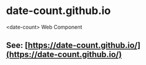 # date-count.github.io
&lt;date-count> Web Component

## See: [https://date-count.github.io/](https://date-count.github.io/)
